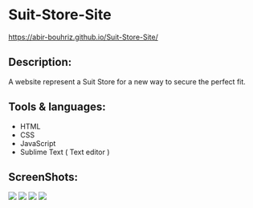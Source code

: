 # Suit-Store-Site
https://abir-bouhriz.github.io/Suit-Store-Site/
## Description:
A website represent a Suit Store for a  new way to secure the perfect fit.
## Tools & languages:
* HTML
* CSS
* JavaScript
* Sublime Text ( Text editor )
## ScreenShots:
<img src="screenshot/screenshot4.jpg" />
<img src="screenshot/screenshot2.jpg" />
<img src="screenshot/screenshot1.jpg" />
<img src="screenshot/screenshot3.jpg" />
